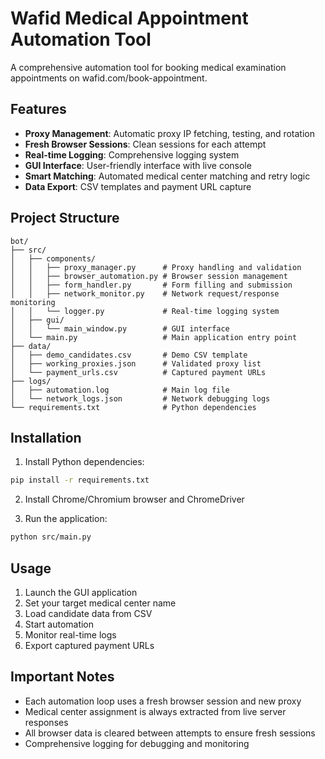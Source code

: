 # Wafid Medical Appointment Automation Tool

A comprehensive automation tool for booking medical examination appointments on wafid.com/book-appointment.

## Features

- **Proxy Management**: Automatic proxy IP fetching, testing, and rotation
- **Fresh Browser Sessions**: Clean sessions for each attempt
- **Real-time Logging**: Comprehensive logging system
- **GUI Interface**: User-friendly interface with live console
- **Smart Matching**: Automated medical center matching and retry logic
- **Data Export**: CSV templates and payment URL capture

## Project Structure

```
bot/
├── src/
│   ├── components/
│   │   ├── proxy_manager.py      # Proxy handling and validation
│   │   ├── browser_automation.py # Browser session management
│   │   ├── form_handler.py       # Form filling and submission
│   │   ├── network_monitor.py    # Network request/response monitoring
│   │   └── logger.py             # Real-time logging system
│   ├── gui/
│   │   └── main_window.py        # GUI interface
│   └── main.py                   # Main application entry point
├── data/
│   ├── demo_candidates.csv       # Demo CSV template
│   ├── working_proxies.json      # Validated proxy list
│   └── payment_urls.csv          # Captured payment URLs
├── logs/
│   ├── automation.log            # Main log file
│   └── network_logs.json         # Network debugging logs
└── requirements.txt              # Python dependencies
```

## Installation

1. Install Python dependencies:
```bash
pip install -r requirements.txt
```

2. Install Chrome/Chromium browser and ChromeDriver

3. Run the application:
```bash
python src/main.py
```

## Usage

1. Launch the GUI application
2. Set your target medical center name
3. Load candidate data from CSV
4. Start automation
5. Monitor real-time logs
6. Export captured payment URLs

## Important Notes

- Each automation loop uses a fresh browser session and new proxy
- Medical center assignment is always extracted from live server responses
- All browser data is cleared between attempts to ensure fresh sessions
- Comprehensive logging for debugging and monitoring